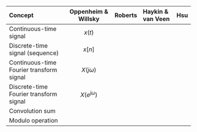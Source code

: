 |Concept               |Oppenheim & Willsky|Roberts |Haykin & van Veen|Hsu |
|:---------------------|:-----------------:|:-------|:----------------|:---|
|Continuous-time signal|$x(t)$||||
|Discrete-time signal (sequence)|$x[n]$||||
|Continuous-time Fourier transform signal|$X(j\omega)$||||
|Discrete-time Fourier transform signal|$X(e^{j\omega})$||||
|Convolution sum|||||
|Modulo operation|||||
